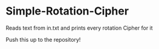 # Simple-Rotation-Cipher
Reads text from in.txt and prints every rotation Cipher for it

Push this up to the repository!
